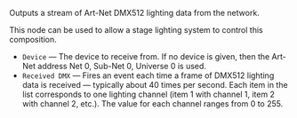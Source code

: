 Outputs a stream of Art-Net DMX512 lighting data from the network.

This node can be used to allow a stage lighting system to control this composition.

   - `Device` — The device to receive from. If no device is given, then the Art-Net address Net 0, Sub-Net 0, Universe 0 is used.
   - `Received DMX` — Fires an event each time a frame of DMX512 lighting data is received — typically about 40 times per second.  Each item in the list corresponds to one lighting channel (item 1 with channel 1, item 2 with channel 2, etc.).  The value for each channel ranges from 0 to 255.
